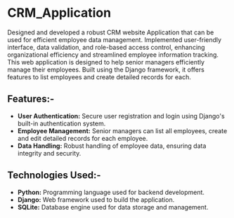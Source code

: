 # CRM_Application

Designed and developed a robust CRM website Application that can be used for efficient employee data management. Implemented user-friendly interface, data validation, and role-based access control, enhancing organizational efficiency and streamlined employee information tracking. This web application is designed to help senior managers efficiently manage their employees. Built using the Django framework, it offers features to list employees and create detailed records for each.

## Features:-

- **User Authentication:** Secure user registration and login using Django's built-in authentication system.
- **Employee Management:** Senior managers can list all employees, create and edit detailed records for each employee.
- **Data Handling:** Robust handling of employee data, ensuring data integrity and security.

## Technologies Used:-
- **Python:** Programming language used for backend development.
- **Django:** Web framework used to build the application.
- **SQLite:** Database engine used for data storage and management.





